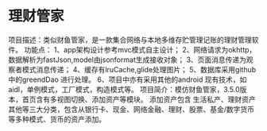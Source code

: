# 理财管家
项目描述：类似财鱼管家，是一款集合网络与本地多维存贮管理记账的理财管理软件。
功能点：
1、app架构设计参考mvc模式自主设计；
2、网络请求为okhttp，数据解析为fastJson,model由jsonformat生成接收对象；
3、页面消息传递为观察者模式消息传递；
4、缓存有lruCache,glide处理图片；
5、数据库采用github中的greendDao 进行处理。
6、项目中亦有采用其他的android 现有技术，如aidl，单例模式，工厂模式，构造模式等。
项目简介：模仿财鱼管家，3.5.0版本，首页含有多视图切换、添加资产等模块。
添加资产包含 生活私产、理财资产其他等三大分类，包含从银行卡、现金、网络金融、理财、股票、基金/数字货币等多种模式、货币的资产添加。

